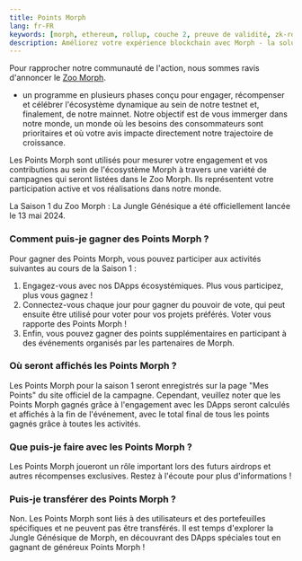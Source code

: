 ```yaml
---
title: Points Morph
lang: fr-FR
keywords: [morph, ethereum, rollup, couche 2, preuve de validité, zk-rollup optimiste]
description: Améliorez votre expérience blockchain avec Morph - la solution de zk-rollup optimiste sécurisée, décentralisée, rentable et performante. Essayez-le maintenant !
---
```


Pour rapprocher notre communauté de l'action, nous sommes ravis d'annoncer le [Zoo Morph](https://www.morphl2.io/points/).

 - un programme en plusieurs phases conçu pour engager, récompenser et célébrer l'écosystème dynamique au sein de notre testnet et, finalement, de notre mainnet. Notre objectif est de vous immerger dans notre monde, un monde où les besoins des consommateurs sont prioritaires et où votre avis impacte directement notre trajectoire de croissance.

Les Points Morph sont utilisés pour mesurer votre engagement et vos contributions au sein de l'écosystème Morph à travers une variété de campagnes qui seront listées dans le Zoo Morph. Ils représentent votre participation active et vos réalisations dans notre monde.

La Saison 1 du Zoo Morph : La Jungle Génésique a été officiellement lancée le 13 mai 2024.

### Comment puis-je gagner des Points Morph ?

Pour gagner des Points Morph, vous pouvez participer aux activités suivantes au cours de la Saison 1 :
1. Engagez-vous avec nos DApps écosystémiques. Plus vous participez, plus vous gagnez !
2. Connectez-vous chaque jour pour gagner du pouvoir de vote, qui peut ensuite être utilisé pour voter pour vos projets préférés. Voter vous rapporte des Points Morph !
3. Enfin, vous pouvez gagner des points supplémentaires en participant à des événements organisés par les partenaires de Morph.

### Où seront affichés les Points Morph ?

Les Points Morph pour la saison 1 seront enregistrés sur la page "Mes Points" du site officiel de la campagne. Cependant, veuillez noter que les Points Morph gagnés grâce à l'engagement avec les DApps seront calculés et affichés à la fin de l'événement, avec le total final de tous les points gagnés grâce à toutes les activités.

### Que puis-je faire avec les Points Morph ?

Les Points Morph joueront un rôle important lors des futurs airdrops et autres récompenses exclusives. Restez à l'écoute pour plus d'informations !

### Puis-je transférer des Points Morph ?

Non. Les Points Morph sont liés à des utilisateurs et des portefeuilles spécifiques et ne peuvent pas être transférés. 
Il est temps d'explorer la Jungle Génésique de Morph, en découvrant des DApps spéciales tout en gagnant de généreux Points Morph !
